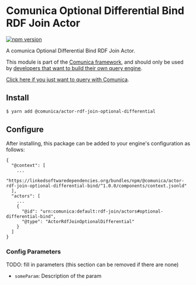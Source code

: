 # Comunica Optional Differential Bind RDF Join Actor

[![npm version](https://badge.fury.io/js/%40comunica%2Factor-rdf-join-optional-differential-bind.svg)](https://www.npmjs.com/package/@comunica/actor-rdf-join-optional-differential-bind)

A comunica Optional Differential Bind RDF Join Actor.

This module is part of the [Comunica framework](https://github.com/comunica/comunica),
and should only be used by [developers that want to build their own query engine](https://comunica.dev/docs/modify/).

[Click here if you just want to query with Comunica](https://comunica.dev/docs/query/).

## Install

```bash
$ yarn add @comunica/actor-rdf-join-optional-differential
```

## Configure

After installing, this package can be added to your engine's configuration as follows:
```text
{
  "@context": [
    ...
    "https://linkedsoftwaredependencies.org/bundles/npm/@comunica/actor-rdf-join-optional-differential-bind/^1.0.0/components/context.jsonld"  
  ],
  "actors": [
    ...
    {
      "@id": "urn:comunica:default:rdf-join/actors#optional-differential-bind",
      "@type": "ActorRdfJoinOptionalDifferential"
    }
  ]
}
```

### Config Parameters

TODO: fill in parameters (this section can be removed if there are none)

* `someParam`: Description of the param
